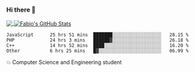 ### Hi there 👋
<a href="https://github.com/fabiovincenzi/fabiovincenzi">
  <img align="center" src="https://github-readme-stats.vercel.app/api/top-langs/?username=fabiovincenzi&title_color=ffffff&text_color=c9cacc&icon_color=2bbc8a&bg_color=1d1f21&langs_count=3" />
</a>
<a href="https://github.com/fabiovincenzi/fabiovincenzi">
  <img align="center" src="https://github-readme-stats.vercel.app/api?username=fabiovincenzi&show_icons=true&line_height=27&count_private=true&title_color=ffffff&text_color=c9cacc&icon_color=2bbc8a&bg_color=1d1f21" alt="Fabio's GitHub Stats" />
</a>
<!--START_SECTION:waka-->

```text
JavaScript      25 hrs 51 mins  ███████░░░░░░░░░░░░░░░░░░   28.15 %
PHP             24 hrs 3 mins   ██████▓░░░░░░░░░░░░░░░░░░   26.18 %
C++             14 hrs 52 mins  ████░░░░░░░░░░░░░░░░░░░░░   16.20 %
Other           6 hrs 25 mins   █▓░░░░░░░░░░░░░░░░░░░░░░░   06.99 %
```

<!--END_SECTION:waka-->

:boom: Computer Science and Engineering student
